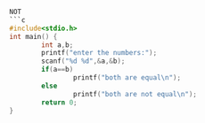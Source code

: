 ```c 1.C PROGRAM TO ACCEPT TWO INTEGERS AND CHECK WHETHER THEY ARE EQUAL OR
NOT
```c
#include<stdio.h>
int main() {
        int a,b;
        printf("enter the numbers:");
        scanf("%d %d",&a,&b);
        if(a==b)
                printf("both are equal\n");
        else
                printf("both are not equal\n");
        return 0;
}
```
